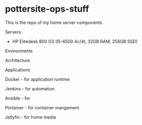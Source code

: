 # pottersite-ops-stuff
This is the repo of my home server components.

Servers:
- HP Elitedesk 800 G3 (I5-6500 4c/4t, 32GB RAM, 256GB SSD)

Environments

Architecture

Applications

Docker - for application runtime

Jenkins - for automation

Ansible - for 

Portainer - for container mangament

Jellyfin - for home media



